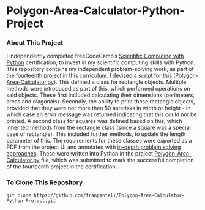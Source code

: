 # Polygon-Area-Calculator-Python-Project
### About This Project
I independently completed freeCodeCamp’s [Scientific Computing with Python](https://www.freecodecamp.org/learn/scientific-computing-with-python/) certification, to invest in my scientific computing skills with Python. This repository contains my independent problem-solving work, as part of the fourteenth project in this curriculum. I devised a script for this ([Polygon-Area-Calculator.py](https://github.com/franpanteli/Polygon-Area-Calculator-Python-Project/blob/main/Polygon-Area-Calculator.py)). This defined a class for rectangle objects. Multiple methods were introduced as part of this, which performed operations on said objects. These first included calculating their dimensions (perimeters, areas and diagonals). Secondly, the ability to print these rectangle objects, provided that they were not more than 50 asterisks in width or height - in which case an error message was returned indicating that this could not be printed. A second class for squares was defined based on this, which inherited methods from the rectangle class (since a square was a special case of rectangle). This included further methods, to update the length parameter of this. The requirements for these classes were exported as a PDF from the project UI and annotated with [in-depth problem solving approaches](https://github.com/franpanteli/Polygon-Area-Calculator-Python-Project/blob/main/Task%20Challenge%20Notes.pdf). These were written into Python in the project [Polygon-Area-Calculator.py](https://github.com/franpanteli/Polygon-Area-Calculator-Python-Project/blob/main/Polygon-Area-Calculator.py) file, which was submitted to mark the successful completion of the fourteenth project in the certification.

### To Clone This Repository
```
git clone https://github.com/franpanteli/Polygon-Area-Calculator-Python-Project.git
```
